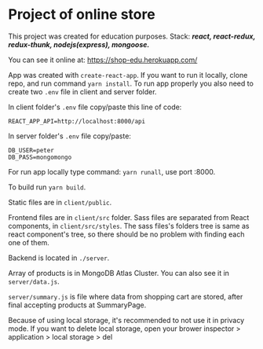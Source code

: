 # Project of online store

This project was created for education purposes. Stack: **_react, react-redux, redux-thunk, nodejs(express), mongoose._**

You can see it online at: https://shop-edu.herokuapp.com/

App was created with `create-react-app`. If you want to run it locally, clone repo, and run command `yarn install`.
To run app properly you also need to create two `.env` file in client and server folder.

In client folder's `.env` file copy/paste this line of code:

`REACT_APP_API=http://localhost:8000/api`

In server folder's `.env` file copy/paste:

```
DB_USER=peter
DB_PASS=mongomongo
```

For run app locally type command: `yarn runall`, use port :8000.

To build run `yarn build`.

Static files are in `client/public`.

Frontend files are in `client/src` folder. Sass files are separated from React components, in `client/src/styles`. The sass files's folders tree is same as react component's tree, so there should be no problem with finding each one of them.

Backend is located in `./server`.

Array of products is in MongoDB Atlas Cluster. You can also see it in `server/data.js`.

`server/summary.js` is file where data from shopping cart are stored, after final accepting products at SummaryPage.

Because of using local storage, it's recommended to not use it in privacy mode. If you want to delete local storage, open your brower inspector > application > local storage > del



